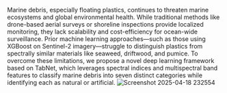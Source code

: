 Marine debris, especially floating plastics, continues to 
threaten marine ecosystems and global environmental 
health. While traditional methods like drone-based aerial 
surveys or shoreline inspections provide localized 
monitoring, they lack scalability and cost-efficiency for 
ocean-wide surveillance. Prior machine learning 
approaches—such as those using XGBoost on Sentinel-2 
imagery—struggle to distinguish plastics from spectrally 
similar materials like seaweed, driftwood, and pumice. To 
overcome these limitations, we propose a novel deep 
learning framework based on TabNet, which leverages 
spectral indices and multispectral band features to classify 
marine debris into seven distinct categories while 
identifying each as natural or artificial.
![Screenshot 2025-04-18 232554](https://github.com/user-attachments/assets/2baddb5f-c29e-42ee-8db4-e101cc5d3b58)
